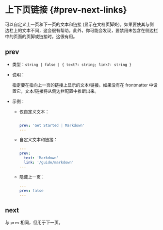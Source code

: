 # 上下页链接 {#prev-next-links}

可以自定义上一页和下一页的文本和链接 (显示在文档页脚处)。如果要使其与侧边栏上的文本不同，这会很有帮助。此外，你可能会发现，要禁用未包含在侧边栏中的页面的页脚或链接时，这很有用。

## prev

- 类型：`string | false | { text?: string; link?: string }`

- 说明：

  指定要在指向上一页的链接上显示的文本/链接。如果没有在 frontmatter 中设置它，文本/链接将从侧边栏配置中推断出来。

- 示例：

  - 仅自定义文本：

    ```yaml
    ---
    prev: 'Get Started | Markdown'
    ---
    ```

  - 自定义文本和链接：

    ```yaml
    ---
    prev:
      text: 'Markdown'
      link: '/guide/markdown'
    ---
    ```

  - 隐藏上一页：

    ```yaml
    ---
    prev: false
    ---
    ```

## next

与 `prev` 相同，但用于下一页。
